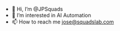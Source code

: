 - 👋 Hi, I’m @JPSquads
- 👀 I’m interested in AI Automation
- 📫 How to reach me jose@squadslab.com

<!---
JPSquads/JPSquads is a ✨ special ✨ repository because its `README.md` (this file) appears on your GitHub profile.
You can click the Preview link to take a look at your changes.
--->
